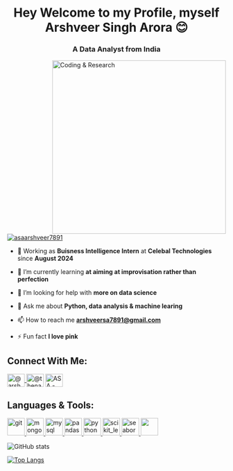 <h1 align="center">Hey Welcome to my Profile, myself Arshveer Singh Arora 😊</h1>
<h3 align="center">A Data Analyst from India</h3>

<img align="right" alt="Coding & Research" width="400" img src="https://cdn.dribbble.com/users/8619169/screenshots/16116886/data_inform_illustration_animation.gif">

<p align="left"> <a href="https://twitter.com/asaarshveer7891" target="blank"><img src="https://img.shields.io/twitter/follow/asaarshveer7891?logo=twitter&style=for-the-badge" alt="asaarshveer7891" /></a> </p>

- 🏢 Working as **Buisness Intelligence Intern** at **Celebal Technologies** since **August 2024**

- 🌱 I’m currently learning **at aiming at improvisation rather than perfection**

- 🤝 I’m looking for help with **more on data science**

- 💬 Ask me about **Python, data analysis & machine learing**

- 📫 How to reach me **arshveersa7891@gmail.com**

- ⚡ Fun fact **I love pink**

## Connect With Me:
<p align="left">
<a href="https://www.linkedin.com/in/arshveer-singh-arora-9b4a24222/" target="blank"><img align="center" src="https://raw.githubusercontent.com/rahuldkjain/github-profile-readme-generator/master/src/images/icons/Social/linked-in-alt.svg" alt="@arshveersingharora" height="30" width="40" /> </a>
<a href="https://www.instagram.com/thenameisasa/" target="blank"><img align="center" src="https://raw.githubusercontent.com/rahuldkjain/github-profile-readme-generator/master/src/images/icons/Social/instagram.svg" alt="@thenameisasa" height="30" width="40" /></a>
<a href="https://www.youtube.com/channel/UCHB2yIVWDMThfFgf5yyfb5w" target="blank"><img align="center" src="https://raw.githubusercontent.com/rahuldkjain/github-profile-readme-generator/master/src/images/icons/Social/youtube.svg" alt="ASA - Arshveer Singh Arora" height="30" width="40" /></a>
</p>

## Languages & Tools:
<p align="left"> 
  
<a href="https://git-scm.com/" target="_blank" rel="noreferrer"> <img src="https://static.vecteezy.com/system/resources/previews/016/833/872/original/github-logo-git-hub-icon-on-white-background-free-vector.jpg" alt="git" width="40" height="40"/> </a> <a href="https://www.mongodb.com/" target="_blank" rel="noreferrer"> <img src="https://www.heise.de/download/media/mongodb-82926/mongodb-logo_1-1-30.png" alt="mongodb" width="40" height="40"/> </a> <a href="https://www.mysql.com/" target="_blank" rel="noreferrer"> <img src="https://onecompiler.com/images/logos/mysql-small.png" alt="mysql" width="40" height="40"/> </a> <a href="https://pandas.pydata.org/" target="_blank" rel="noreferrer"> <img src="https://img.icons8.com/?size=96&id=xSkewUSqtErH&format=png" alt="pandas" width="40" height="40"/> </a> <a href="https://www.python.org" target="_blank" rel="noreferrer"> <img src="https://www.kindpng.com/picc/m/0-2520_python-programming-language-logo-png-transparent-png.png" alt="python" width="40" height="40"/> </a> <a href="https://scikit-learn.org/" target="_blank" rel="noreferrer"> <img src="https://vectorseek.com/wp-content/uploads/2023/02/Scikit-learn-Logo-Vector.jpg" alt="scikit_learn" width="40" height="40"/> </a> <a href="https://seaborn.pydata.org/" target="_blank" rel="noreferrer"> <img src="https://th.bing.com/th/id/OIP.23y8YxOIXXLSWPs1-EDoNQAAAA?w=419&h=412&rs=1&pid=ImgDetMain" alt="seaborn" width="40" height="40"/> </a>
<a href="https://www.tableau.com/" target="_blank" rel="noreferrer"><img src="https://analyticstraininghub.com/wp-content/uploads/2020/10/icon-tableau.png" width="40" height="40"/> </a>

</p>

![GitHub stats](https://github-readme-stats.vercel.app/api?username=ArshveerSinghArora&show_icons=true) 

[![Top Langs](https://github-readme-stats.vercel.app/api/top-langs/?username=ArshveerSinghArora)](https://github.com/anuraghazra/github-readme-stats)
